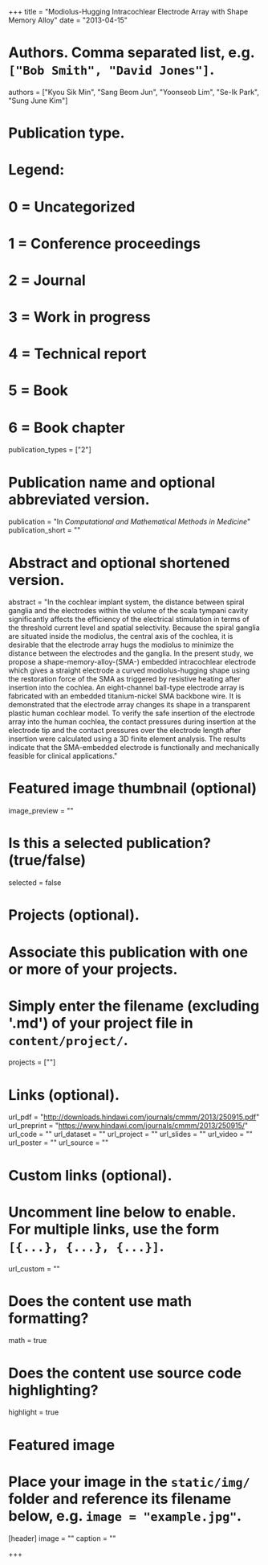 +++
title = "Modiolus-Hugging Intracochlear Electrode Array with Shape Memory Alloy"
date = "2013-04-15"

# Authors. Comma separated list, e.g. `["Bob Smith", "David Jones"]`.
authors = ["Kyou Sik Min", "Sang Beom Jun", "Yoonseob Lim", "Se-Ik Park", "Sung June Kim"]

# Publication type.
# Legend:
# 0 = Uncategorized
# 1 = Conference proceedings
# 2 = Journal
# 3 = Work in progress
# 4 = Technical report
# 5 = Book
# 6 = Book chapter
publication_types = ["2"]

# Publication name and optional abbreviated version.
publication = "In *Computational and Mathematical Methods in Medicine*"
publication_short = ""

# Abstract and optional shortened version.
abstract = "In the cochlear implant system, the distance between spiral ganglia and the electrodes within the volume of the scala tympani cavity significantly affects the efficiency of the electrical stimulation in terms of the threshold current level and spatial selectivity. Because the spiral ganglia are situated inside the modiolus, the central axis of the cochlea, it is desirable that the electrode array hugs the modiolus to minimize the distance between the electrodes and the ganglia. In the present study, we propose a shape-memory-alloy-(SMA-) embedded intracochlear electrode which gives a straight electrode a curved modiolus-hugging shape using the restoration force of the SMA as triggered by resistive heating after insertion into the cochlea. An eight-channel ball-type electrode array is fabricated with an embedded titanium-nickel SMA backbone wire. It is demonstrated that the electrode array changes its shape in a transparent plastic human cochlear model. To verify the safe insertion of the electrode array into the human cochlea, the contact pressures during insertion at the electrode tip and the contact pressures over the electrode length after insertion were calculated using a 3D finite element analysis. The results indicate that the SMA-embedded electrode is functionally and mechanically feasible for clinical applications."

# Featured image thumbnail (optional)
image_preview = ""

# Is this a selected publication? (true/false)
selected = false

# Projects (optional).
#   Associate this publication with one or more of your projects.
#   Simply enter the filename (excluding '.md') of your project file in `content/project/`.
projects = [""]

# Links (optional).
url_pdf = "http://downloads.hindawi.com/journals/cmmm/2013/250915.pdf"
url_preprint = "https://www.hindawi.com/journals/cmmm/2013/250915/"
url_code = ""
url_dataset = ""
url_project = ""
url_slides = ""
url_video = ""
url_poster = ""
url_source = ""

# Custom links (optional).
#   Uncomment line below to enable. For multiple links, use the form `[{...}, {...}, {...}]`.
url_custom = ""

# Does the content use math formatting?
math = true

# Does the content use source code highlighting?
highlight = true

# Featured image
# Place your image in the `static/img/` folder and reference its filename below, e.g. `image = "example.jpg"`.
[header]
image = "" 
caption = ""

+++